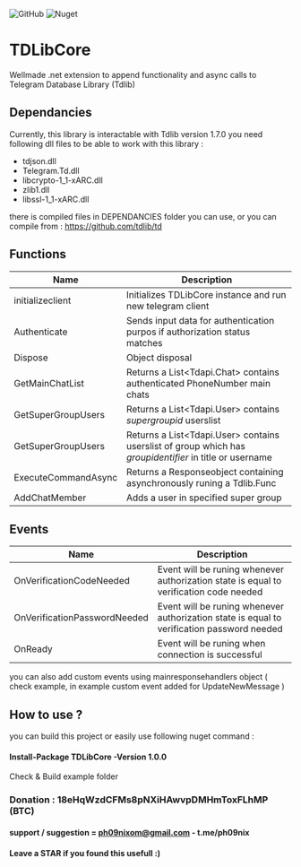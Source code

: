 ![GitHub](https://img.shields.io/github/license/ph09nix/TDLibCore)
![Nuget](https://img.shields.io/nuget/v/TDLibCore)
# TDLibCore
 Wellmade .net extension to append functionality and async calls to Telegram Database Library (Tdlib)

## Dependancies
Currently, this library is interactable with Tdlib version 1.7.0
you need following dll files to be able to work with this library :
- tdjson.dll
- Telegram.Td.dll
- libcrypto-1_1-xARC.dll
- zlib1.dll
- libssl-1_1-xARC.dll

there is compiled files in DEPENDANCIES folder you can use, or you can compile from :
https://github.com/tdlib/td
## Functions
Name | Description
-------- | -----------
initializeclient | Initializes TDLibCore instance and run new telegram client
Authenticate | Sends input data for authentication purpos if authorization status matches
Dispose | Object disposal
GetMainChatList | Returns a List<Tdapi.Chat> contains authenticated PhoneNumber main chats
GetSuperGroupUsers | Returns a List<Tdapi.User> contains *supergroupid* userslist
GetSuperGroupUsers | Returns a List<Tdapi.User> contains  userslist of group which has *groupidentifier* in title or username
ExecuteCommandAsync | Returns a Responseobject containing asynchronously  runing a Tdlib.Func
AddChatMember | Adds a user in specified super group

## Events
Name | Description
-------- | -----------
OnVerificationCodeNeeded | Event will be runing whenever authorization state is equal to verification code needed
OnVerificationPasswordNeeded | Event will be runing whenever authorization state is equal to verification password needed
OnReady | Event will be runing when connection is successful

you can also add custom events using mainresponsehandlers object ( check example, in example custom event added for UpdateNewMessage )

## How to use ?
you can build this project or easily use following nuget command :
#### Install-Package TDLibCore -Version 1.0.0
Check & Build example folder


### Donation : 18eHqWzdCFMs8pNXiHAwvpDMHmToxFLhMP (BTC)
#### support / suggestion = ph09nixom@gmail.com - t.me/ph09nix
#### Leave a STAR if you found this usefull :)
